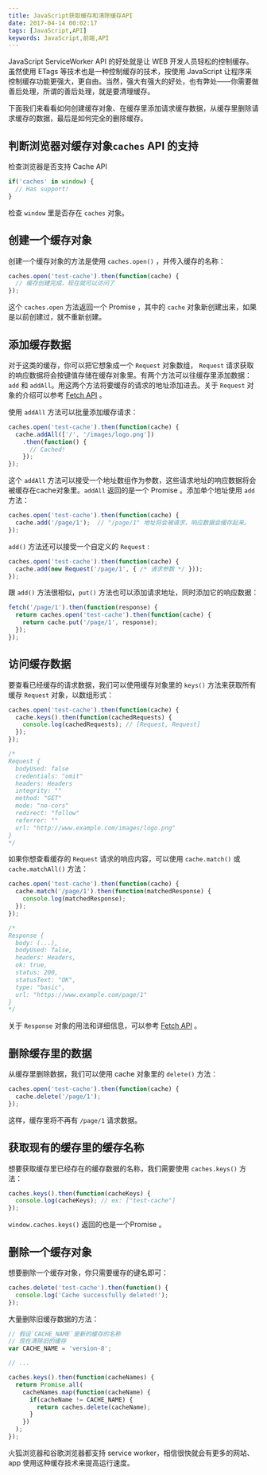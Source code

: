 ```yaml
---
title: JavaScript获取缓存和清除缓存API
date: 2017-04-14 00:02:17
tags: [JavaScript,API]
keywords: JavaScript,前端,API
---
```

JavaScript ServiceWorker API 的好处就是让 WEB 开发人员轻松的控制缓存。虽然使用 ETags 等技术也是一种控制缓存的技术，按使用 JavaScript 让程序来控制缓存功能更强大，更自由。当然，强大有强大的好处，也有弊处——你需要做善后处理，所谓的善后处理，就是要清理缓存。

下面我们来看看如何创建缓存对象、在缓存里添加请求缓存数据，从缓存里删除请求缓存的数据，最后是如何完全的删除缓存。<!--more-->

## 判断浏览器对缓存对象`caches` API 的支持

检查浏览器是否支持 Cache API

``` js
if('caches' in window) {
  // Has support!
}
```

检查 `window` 里是否存在 `caches` 对象。

## 创建一个缓存对象

创建一个缓存对象的方法是使用 `caches.open()` ，并传入缓存的名称：

``` js
caches.open('test-cache').then(function(cache) {
  // 缓存创建完成，现在就可以访问了
});
```

这个 `caches.open` 方法返回一个 Promise ，其中的 `cache` 对象新创建出来，如果是以前创建过，就不重新创建。

## 添加缓存数据

对于这类的缓存，你可以把它想象成一个 `Request` 对象数组， `Request` 请求获取的响应数据将会按键值存储在缓存对象里。有两个方法可以往缓存里添加数据：`add` 和 `addAll`。用这两个方法将要缓存的请求的地址添加进去。关于 `Request` 对象的介绍可以参考 [Fetch API](https://developer.mozilla.org/zh-CN/docs/Web/API/Fetch_API) 。

使用 `addAll` 方法可以批量添加缓存请求：

``` js
caches.open('test-cache').then(function(cache) { 
  cache.addAll(['/', '/images/logo.png'])
    .then(function() { 
      // Cached!
    });
});
```

这个 `addAll` 方法可以接受一个地址数组作为参数，这些请求地址的响应数据将会被缓存在cache对象里。`addAll` 返回的是一个 Promise 。添加单个地址使用 `add` 方法：

``` js
caches.open('test-cache').then(function(cache) {
  cache.add('/page/1');  // "/page/1" 地址将会被请求，响应数据会缓存起来。
});
```

`add()` 方法还可以接受一个自定义的 `Request` :

``` js
caches.open('test-cache').then(function(cache) {
  cache.add(new Request('/page/1', { /* 请求参数 */ }));
});
```

跟 `add()` 方法很相似，`put()` 方法也可以添加请求地址，同时添加它的响应数据：

``` js
fetch('/page/1').then(function(response) {
  return caches.open('test-cache').then(function(cache) {
    return cache.put('/page/1', response);
  });
});
```

## 访问缓存数据

要查看已经缓存的请求数据，我们可以使用缓存对象里的 `keys()` 方法来获取所有缓存 `Request` 对象，以数组形式：

``` js
caches.open('test-cache').then(function(cache) { 
  cache.keys().then(function(cachedRequests) { 
    console.log(cachedRequests); // [Request, Request]
  });
});

/*
Request {
  bodyUsed: false
  credentials: "omit"
  headers: Headers
  integrity: ""
  method: "GET"
  mode: "no-cors"
  redirect: "follow"
  referrer: ""
  url: "http://www.example.com/images/logo.png"
}
*/
```

如果你想查看缓存的 `Request` 请求的响应内容，可以使用 `cache.match()` 或 `cache.matchAll()` 方法：

``` js
caches.open('test-cache').then(function(cache) {
  cache.match('/page/1').then(function(matchedResponse) {
    console.log(matchedResponse);
  });
});

/*
Response {
  body: (...),
  bodyUsed: false,
  headers: Headers,
  ok: true,
  status: 200,
  statusText: "OK",
  type: "basic",
  url: "https://www.example.com/page/1"
}
*/
```

关于 `Response` 对象的用法和详细信息，可以参考 [Fetch API](https://developer.mozilla.org/zh-CN/docs/Web/API/Fetch_API) 。

## 删除缓存里的数据

从缓存里删除数据，我们可以使用 cache 对象里的 `delete()` 方法：

``` js
caches.open('test-cache').then(function(cache) {
  cache.delete('/page/1');
});
```

这样，缓存里将不再有 `/page/1` 请求数据。

## 获取现有的缓存里的缓存名称

想要获取缓存里已经存在的缓存数据的名称，我们需要使用 `caches.keys()` 方法：

``` js
caches.keys().then(function(cacheKeys) { 
  console.log(cacheKeys); // ex: ["test-cache"]
});
```

`window.caches.keys()` 返回的也是一个Promise 。

## 删除一个缓存对象

想要删除一个缓存对象，你只需要缓存的键名即可：

``` js
caches.delete('test-cache').then(function() { 
  console.log('Cache successfully deleted!'); 
});
```

大量删除旧缓存数据的方法：

``` js
// 假设`CACHE_NAME`是新的缓存的名称
// 现在清除旧的缓存
var CACHE_NAME = 'version-8';

// ...

caches.keys().then(function(cacheNames) {
  return Promise.all(
    cacheNames.map(function(cacheName) {
      if(cacheName != CACHE_NAME) {
        return caches.delete(cacheName);
      }
    })
  );
});
```

火狐浏览器和谷歌浏览器都支持 service worker，相信很快就会有更多的网站、app 使用这种缓存技术来提高运行速度。